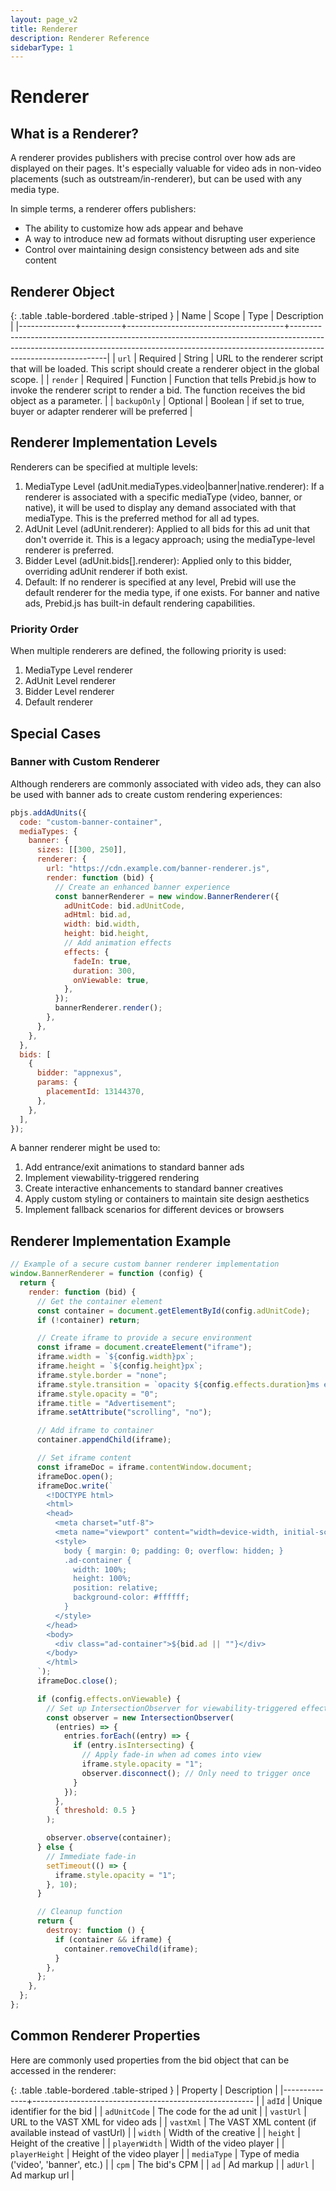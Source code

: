 ```yaml
---
layout: page_v2
title: Renderer
description: Renderer Reference
sidebarType: 1
---
```


# Renderer

## What is a Renderer?

A renderer provides publishers with precise control over how ads are displayed on their pages. It's especially valuable for video ads in non-video placements (such as outstream/in-renderer), but can be used with any media type.

In simple terms, a renderer offers publishers:

- The ability to customize how ads appear and behave
- A way to introduce new ad formats without disrupting user experience
- Control over maintaining design consistency between ads and site content

## Renderer Object

{: .table .table-bordered .table-striped }
| Name | Scope | Type | Description |
|--------------+----------+---------------------------------------+--------------------------------------------------------------------------------------------------------------------------------------------------------------------------------------------|
| `url` | Required | String | URL to the renderer script that will be loaded. This script should create a renderer object in the global scope. |
| `render` | Required | Function | Function that tells Prebid.js how to invoke the renderer script to render a bid. The function receives the bid object as a parameter. |
| `backupOnly` | Optional | Boolean | if set to true, buyer or adapter renderer will be preferred |

## Renderer Implementation Levels

Renderers can be specified at multiple levels:

1. MediaType Level (adUnit.mediaTypes.video\|banner\|native.renderer): If a renderer is associated with a specific mediaType (video, banner, or native), it will be used to display any demand associated with that mediaType. This is the preferred method for all ad types.
2. AdUnit Level (adUnit.renderer): Applied to all bids for this ad unit that don't override it. This is a legacy approach; using the mediaType-level renderer is preferred.
3. Bidder Level (adUnit.bids[].renderer): Applied only to this bidder, overriding adUnit renderer if both exist.
4. Default: If no renderer is specified at any level, Prebid will use the default renderer for the media type, if one exists. For banner and native ads, Prebid.js has built-in default rendering capabilities.

### Priority Order

When multiple renderers are defined, the following priority is used:

1. MediaType Level renderer
2. AdUnit Level renderer
3. Bidder Level renderer
4. Default renderer

## Special Cases

### Banner with Custom Renderer

Although renderers are commonly associated with video ads, they can also be used with banner ads to create custom rendering experiences:

```javascript
pbjs.addAdUnits({
  code: "custom-banner-container",
  mediaTypes: {
    banner: {
      sizes: [[300, 250]],
      renderer: {
        url: "https://cdn.example.com/banner-renderer.js",
        render: function (bid) {
          // Create an enhanced banner experience
          const bannerRenderer = new window.BannerRenderer({
            adUnitCode: bid.adUnitCode,
            adHtml: bid.ad,
            width: bid.width,
            height: bid.height,
            // Add animation effects
            effects: {
              fadeIn: true,
              duration: 300,
              onViewable: true,
            },
          });
          bannerRenderer.render();
        },
      },
    },
  },
  bids: [
    {
      bidder: "appnexus",
      params: {
        placementId: 13144370,
      },
    },
  ],
});
```

A banner renderer might be used to:

1. Add entrance/exit animations to standard banner ads
2. Implement viewability-triggered rendering
3. Create interactive enhancements to standard banner creatives
4. Apply custom styling or containers to maintain site design aesthetics
5. Implement fallback scenarios for different devices or browsers

## Renderer Implementation Example

```javascript
// Example of a secure custom banner renderer implementation
window.BannerRenderer = function (config) {
  return {
    render: function (bid) {
      // Get the container element
      const container = document.getElementById(config.adUnitCode);
      if (!container) return;

      // Create iframe to provide a secure environment
      const iframe = document.createElement("iframe");
      iframe.width = `${config.width}px`;
      iframe.height = `${config.height}px`;
      iframe.style.border = "none";
      iframe.style.transition = `opacity ${config.effects.duration}ms ease-in-out`;
      iframe.style.opacity = "0";
      iframe.title = "Advertisement";
      iframe.setAttribute("scrolling", "no");

      // Add iframe to container
      container.appendChild(iframe);

      // Set iframe content
      const iframeDoc = iframe.contentWindow.document;
      iframeDoc.open();
      iframeDoc.write(`
        <!DOCTYPE html>
        <html>
        <head>
          <meta charset="utf-8">
          <meta name="viewport" content="width=device-width, initial-scale=1">
          <style>
            body { margin: 0; padding: 0; overflow: hidden; }
            .ad-container { 
              width: 100%; 
              height: 100%; 
              position: relative;
              background-color: #ffffff;
            }
          </style>
        </head>
        <body>
          <div class="ad-container">${bid.ad || ""}</div>
        </body>
        </html>
      `);
      iframeDoc.close();

      if (config.effects.onViewable) {
        // Set up IntersectionObserver for viewability-triggered effects
        const observer = new IntersectionObserver(
          (entries) => {
            entries.forEach((entry) => {
              if (entry.isIntersecting) {
                // Apply fade-in when ad comes into view
                iframe.style.opacity = "1";
                observer.disconnect(); // Only need to trigger once
              }
            });
          },
          { threshold: 0.5 }
        );

        observer.observe(container);
      } else {
        // Immediate fade-in
        setTimeout(() => {
          iframe.style.opacity = "1";
        }, 10);
      }

      // Cleanup function
      return {
        destroy: function () {
          if (container && iframe) {
            container.removeChild(iframe);
          }
        },
      };
    },
  };
};
```

## Common Renderer Properties

Here are commonly used properties from the bid object that can be accessed in the renderer:

{: .table .table-bordered .table-striped }
| Property | Description |
|--------------+------------------------------------------------------- |
| `adId` | Unique identifier for the bid |
| `adUnitCode` | The code for the ad unit |
| `vastUrl` | URL to the VAST XML for video ads |
| `vastXml` | The VAST XML content (if available instead of vastUrl) |
| `width` | Width of the creative |
| `height` | Height of the creative |
| `playerWidth` | Width of the video player |
| `playerHeight` | Height of the video player |
| `mediaType` | Type of media ('video', 'banner', etc.) |
| `cpm` | The bid's CPM |
| `ad` | Ad markup |
| `adUrl` | Ad markup url |
